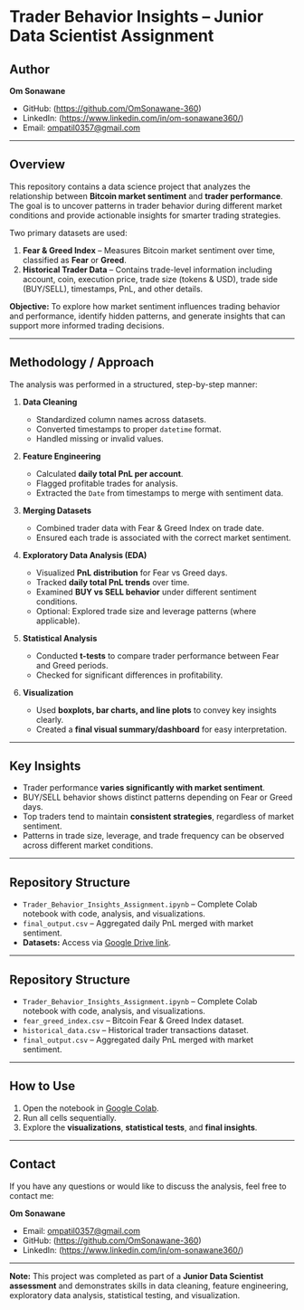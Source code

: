 # Trader Behavior Insights – Junior Data Scientist Assignment

## Author
**Om Sonawane**  
- GitHub: (https://github.com/OmSonawane-360)  
- LinkedIn: (https://www.linkedin.com/in/om-sonawane360/)  
- Email: ompatil0357@gmail.com

---

## Overview
This repository contains a data science project that analyzes the relationship between **Bitcoin market sentiment** and **trader performance**. The goal is to uncover patterns in trader behavior during different market conditions and provide actionable insights for smarter trading strategies.  

Two primary datasets are used:

1. **Fear & Greed Index** – Measures Bitcoin market sentiment over time, classified as **Fear** or **Greed**.  
2. **Historical Trader Data** – Contains trade-level information including account, coin, execution price, trade size (tokens & USD), trade side (BUY/SELL), timestamps, PnL, and other details.

**Objective:** To explore how market sentiment influences trading behavior and performance, identify hidden patterns, and generate insights that can support more informed trading decisions.

---

## Methodology / Approach
The analysis was performed in a structured, step-by-step manner:

1. **Data Cleaning**
   - Standardized column names across datasets.  
   - Converted timestamps to proper `datetime` format.  
   - Handled missing or invalid values.  

2. **Feature Engineering**
   - Calculated **daily total PnL per account**.  
   - Flagged profitable trades for analysis.  
   - Extracted the `Date` from timestamps to merge with sentiment data.

3. **Merging Datasets**
   - Combined trader data with Fear & Greed Index on trade date.  
   - Ensured each trade is associated with the correct market sentiment.

4. **Exploratory Data Analysis (EDA)**
   - Visualized **PnL distribution** for Fear vs Greed days.  
   - Tracked **daily total PnL trends** over time.  
   - Examined **BUY vs SELL behavior** under different sentiment conditions.  
   - Optional: Explored trade size and leverage patterns (where applicable).

5. **Statistical Analysis**
   - Conducted **t-tests** to compare trader performance between Fear and Greed periods.  
   - Checked for significant differences in profitability.

6. **Visualization**
   - Used **boxplots, bar charts, and line plots** to convey key insights clearly.  
   - Created a **final visual summary/dashboard** for easy interpretation.

---

## Key Insights
- Trader performance **varies significantly with market sentiment**.  
- BUY/SELL behavior shows distinct patterns depending on Fear or Greed days.  
- Top traders tend to maintain **consistent strategies**, regardless of market sentiment.  
- Patterns in trade size, leverage, and trade frequency can be observed across different market conditions.

---

## Repository Structure
- `Trader_Behavior_Insights_Assignment.ipynb` – Complete Colab notebook with code, analysis, and visualizations.  
- `final_output.csv` – Aggregated daily PnL merged with market sentiment.  
- **Datasets:** Access via [Google Drive link](https://drive.google.com/drive/folders/1JChsIXU0pAnoHbSMwAz26wc_mDqRa72G?usp=drive_link).

---

## Repository Structure
- `Trader_Behavior_Insights_Assignment.ipynb` – Complete Colab notebook with code, analysis, and visualizations.  
- `fear_greed_index.csv` – Bitcoin Fear & Greed Index dataset.  
- `historical_data.csv` – Historical trader transactions dataset.  
- `final_output.csv` – Aggregated daily PnL merged with market sentiment.  

---

## How to Use
1. Open the notebook in [Google Colab](https://colab.research.google.com/).  
2. Run all cells sequentially.  
3. Explore the **visualizations**, **statistical tests**, and **final insights**.  

---

## Contact
If you have any questions or would like to discuss the analysis, feel free to contact me:  

**Om Sonawane**  
- Email: ompatil0357@gmail.com 
- GitHub: (https://github.com/OmSonawane-360)  
- LinkedIn: (https://www.linkedin.com/in/om-sonawane360/)

---

**Note:** This project was completed as part of a **Junior Data Scientist assessment** and demonstrates skills in data cleaning, feature engineering, exploratory data analysis, statistical testing, and visualization.
